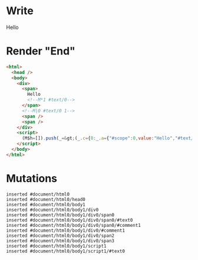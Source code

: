 # Write
  <div><span>Hello<!M*1 #text/0></span><!M|0 #text/0 1><span></span><span></span></div><script>(M$h=[]).push(_=>(_.c={0:_.a={"#scope":0,value:"Hello","#text/0(":_._["packages/translator-tags/src/__tests__/fixtures/toggle-first-child/template.marko_1_renderer"],"#text/0!":_.b={"#scope":1}},1:_.b},_.b._=_.a,_.c),[])</script>


# Render "End"
```html
<html>
  <head />
  <body>
    <div>
      <span>
        Hello
        <!--M*1 #text/0-->
      </span>
      <!--M|0 #text/0 1-->
      <span />
      <span />
    </div>
    <script>
      (M$h=[]).push(_=&gt;(_.c={0:_.a={"#scope":0,value:"Hello","#text/0(":_._["packages/translator-tags/src/__tests__/fixtures/toggle-first-child/template.marko_1_renderer"],"#text/0!":_.b={"#scope":1}},1:_.b},_.b._=_.a,_.c),[])
    </script>
  </body>
</html>
```

# Mutations
```
inserted #document/html0
inserted #document/html0/head0
inserted #document/html0/body1
inserted #document/html0/body1/div0
inserted #document/html0/body1/div0/span0
inserted #document/html0/body1/div0/span0/#text0
inserted #document/html0/body1/div0/span0/#comment1
inserted #document/html0/body1/div0/#comment1
inserted #document/html0/body1/div0/span2
inserted #document/html0/body1/div0/span3
inserted #document/html0/body1/script1
inserted #document/html0/body1/script1/#text0
```